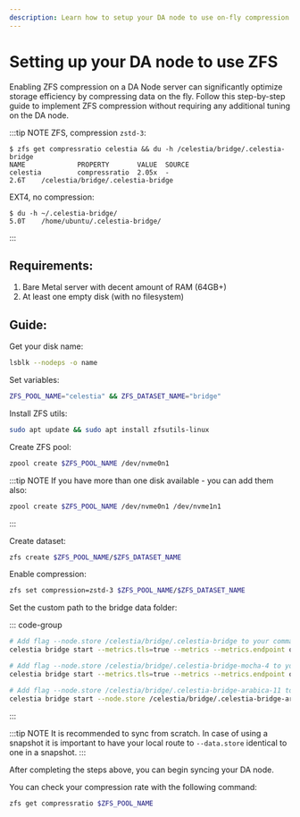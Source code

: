 ```yaml
---
description: Learn how to setup your DA node to use on-fly compression with ZFS.
---
```


# Setting up your DA node to use ZFS

Enabling ZFS compression on a DA Node server can significantly optimize storage efficiency by compressing data on the fly. Follow this step-by-step guide to implement ZFS compression without requiring any additional tuning on the DA node.

:::tip NOTE
ZFS, compression `zstd-3`:
```
$ zfs get compressratio celestia && du -h /celestia/bridge/.celestia-bridge
NAME             PROPERTY       VALUE  SOURCE
celestia         compressratio  2.05x  -
2.6T    /celestia/bridge/.celestia-bridge
```
EXT4, no compression:
```
$ du -h ~/.celestia-bridge/
5.0T    /home/ubuntu/.celestia-bridge/
```
:::

## Requirements:
1. Bare Metal server with decent amount of RAM (64GB+)
2. At least one empty disk (with no filesystem)

## Guide:

Get your disk name:
```sh
lsblk --nodeps -o name
```

Set variables:
```sh
ZFS_POOL_NAME="celestia" && ZFS_DATASET_NAME="bridge"
```

Install ZFS utils:
```sh
sudo apt update && sudo apt install zfsutils-linux
```

Create ZFS pool:
```sh
zpool create $ZFS_POOL_NAME /dev/nvme0n1
```

:::tip NOTE
If you have more than one disk available - you can add them also:
```sh
zpool create $ZFS_POOL_NAME /dev/nvme0n1 /dev/nvme1n1
```
:::

Create dataset:
```sh
zfs create $ZFS_POOL_NAME/$ZFS_DATASET_NAME
```

Enable compression:
```sh
zfs set compression=zstd-3 $ZFS_POOL_NAME/$ZFS_DATASET_NAME
```

Set the custom path to the bridge data folder:

::: code-group

```sh [Mainnet Beta]
# Add flag --node.store /celestia/bridge/.celestia-bridge to your command, example:
celestia bridge start --metrics.tls=true --metrics --metrics.endpoint otel.celestia.observer --p2p.metrics --node.store /celestia/bridge/.celestia-bridge
```

```sh [Mocha]
# Add flag --node.store /celestia/bridge/.celestia-bridge-mocha-4 to your command, example:
celestia bridge start --metrics.tls=true --metrics --metrics.endpoint otel.celestia-mocha.com --p2p.metrics --node.store /celestia/bridge/.celestia-bridge-mocha-4 --p2p.network mocha
```

```sh [Arabica]
# Add flag --node.store /celestia/bridge/.celestia-bridge-arabica-11 to your command, example:
celestia bridge start --node.store /celestia/bridge/.celestia-bridge-arabica-11 --p2p.network arabica
```

:::

:::tip NOTE
It is recommended to sync from scratch. In case of using a snapshot it is important to have your local route to `--data.store` identical to one in a snapshot.
:::

After completing the steps above, you can begin syncing your DA node.

You can check your compression rate with the following command:
```sh
zfs get compressratio $ZFS_POOL_NAME
```
